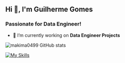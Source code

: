 <h2 align="left">Hi 👋, I'm Guilherme Gomes</h1>
<h3 align="left">Passionate for Data Engineer!</h3>

- 🔭 I’m currently working on **Data Engineer Projects**

![makima0499 GitHub stats](https://github-readme-stats.vercel.app/api?username=makima0499&show_icons=true&theme=radical&count_private=true)

[![My Skills](https://skillicons.dev/icons?i=python,aws,gcp,azure,docker,kubernetes,ansible,linux,postgres,mongodb&perline=6)](https://skillicons.dev)

